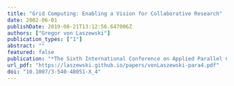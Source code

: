 ```yaml
---
title: "Grid Computing: Enabling a Vision for Collaborative Research"
date: 2002-06-01
publishDate: 2019-08-21T13:12:56.647006Z
authors: ["Gregor von Laszewski"]
publication_types: ["1"]
abstract: ""
featured: false
publication: "*The Sixth International Conference on Applied Parallel Computing*"
url_pdf: "https://laszewski.github.io/papers/vonLaszewski-para4.pdf"
doi: "10.1007/3-540-48051-X_4"
---
```


